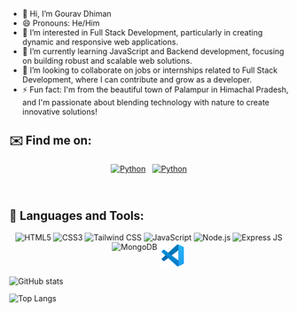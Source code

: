 - 👋 Hi, I’m Gourav Dhiman
- 😄 Pronouns: He/Him 
- 👀 I’m interested in Full Stack Development, particularly in creating dynamic and responsive web applications.
- 🌱 I’m currently learning JavaScript and Backend development, focusing on building robust and scalable web solutions.
- 💞️ I’m looking to collaborate on jobs or internships related to Full Stack Development, where I can contribute and grow as a developer.
- ⚡ Fun fact: I'm from the beautiful town of Palampur in Himachal Pradesh, and I'm passionate about blending technology with nature to create innovative solutions!

## ✉️ Find me on:
<p align="center">
 <a href="https://www.linkedin.com/in/gourav-dhiman-80296516b/" target="_blank" rel="noopener noreferrer"> <img src="https://cdn.jsdelivr.net/npm/simple-icons@v3/icons/linkedin.svg" alt="Python" height="40" style="vertical-align:top; margin:4px"></a>
 <a href="gourav.dhiman331@gmail.com"> <img src="https://cdn.jsdelivr.net/npm/simple-icons@v3/icons/gmail.svg" alt="Python" height="40" style="vertical-align:top; margin:4px"></a>
</p>

<br />

## 🧰 Languages and Tools:

<p align="center">
<a href="https://developer.mozilla.org/en-US/docs/Web/HTML" target="_blank" style="text-decoration: none; display: inline-block;">
    <img src="https://cdn.jsdelivr.net/gh/devicons/devicon/icons/html5/html5-original.svg" alt="HTML5" width="40" height="40" />
  </a>
  <a href="https://developer.mozilla.org/en-US/docs/Web/CSS" target="_blank" style="text-decoration: none; display: inline-block;">
    <img src="https://cdn.jsdelivr.net/gh/devicons/devicon/icons/css3/css3-original.svg" alt="CSS3" width="40" height="40" />
  </a>
  <a href="https://tailwindcss.com/" target="_blank" style="text-decoration: none; display: inline-block;">
    <img src="https://upload.wikimedia.org/wikipedia/commons/d/d5/Tailwind_CSS_Logo.svg" alt="Tailwind CSS" width="40" height="40" />
  </a>
  <a href="https://developer.mozilla.org/en-US/docs/Web/JavaScript" target="_blank" style="text-decoration: none; display: inline-block;">
    <img src="https://cdn.jsdelivr.net/gh/devicons/devicon/icons/javascript/javascript-original.svg" alt="JavaScript" width="40" height="40" />
  </a>
  <a href="https://nodejs.org/" target="_blank" style="text-decoration: none; display: inline-block;">
    <img src="https://cdn.jsdelivr.net/gh/devicons/devicon/icons/nodejs/nodejs-original.svg" alt="Node.js" width="40" height="40" />
  </a>
  <a href="https://expressjs.com/" target="_blank" style="text-decoration: none; display: inline-block;">
    <img src="https://cdn.jsdelivr.net/gh/devicons/devicon/icons/express/express-original.svg" alt="Express JS" width="40" height="40" />
  </a>
  <a href="https://www.mongodb.com/" target="_blank" style="text-decoration: none; display: inline-block;">
    <img src="https://cdn.jsdelivr.net/gh/devicons/devicon/icons/mongodb/mongodb-original.svg" alt="MongoDB" width="40" height="40" />
  </a>
<img src="https://raw.githubusercontent.com/github/explore/80688e429a7d4ef2fca1e82350fe8e3517d3494d/topics/visual-studio-code/visual-studio-code.png" alt="VS Code" height="40" style="vertical-align:top; margin:4px">
</p>

![GitHub stats](https://github-readme-stats.vercel.app/api?username=gouravdhiman2000&show_icons=true&theme=tokyonight)

![Top Langs](https://github-readme-stats.vercel.app/api/top-langs/?username=gouravdhiman2000&theme=tokyonight)

<!---
gouravdhiman2000/gouravdhiman2000 is a ✨ special ✨ repository because its `README.md` (this file) appears on your GitHub profile.
You can click the Preview link to take a look at your changes.
--->
